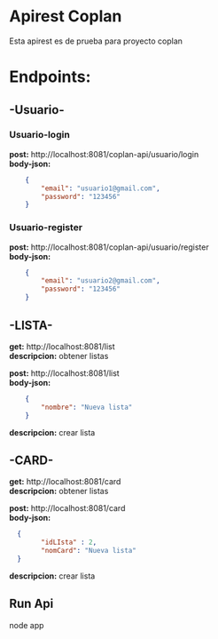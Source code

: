 # Apirest Coplan
Esta apirest es de prueba para proyecto coplan
# Endpoints:

## -Usuario-

### Usuario-login
**post:** http://localhost:8081/coplan-api/usuario/login  
**body-json:**
````json
    {
        "email": "usuario1@gmail.com", 
        "password": "123456"
    }
````

### Usuario-register
**post:** http://localhost:8081/coplan-api/usuario/register  
**body-json:**
````json
    {
        "email": "usuario2@gmail.com", 
        "password": "123456"
    }
````

## -LISTA-
**get:** http://localhost:8081/list  
**descripcion:** obtener listas

**post:** http://localhost:8081/list  
**body-json:** 
````json
    { 
        "nombre": "Nueva lista" 
    }  
````

**descripcion:** crear lista

## -CARD-
**get:** http://localhost:8081/card  
**descripcion:** obtener listas  

**post:** http://localhost:8081/card  
**body-json:**
````json 
  {
        "idLIsta" : 2,
        "nomCard": "Nueva lista"
  }
````
**descripcion:** crear lista

## Run Api

node app